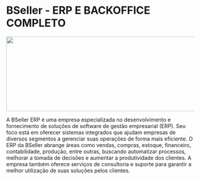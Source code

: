 # BSeller - ERP E BACKOFFICE COMPLETO

<p align="center">
  <img width="900" height="200" src="https://backweb.bseller.com.br/images/logo.77846931.png">
</p>

A BSeller ERP é uma empresa especializada no desenvolvimento e fornecimento de soluções de software de gestão empresarial (ERP). Seu foco está em oferecer sistemas integrados que ajudam empresas de diversos segmentos a gerenciar suas operações de forma mais eficiente. O ERP da BSeller abrange áreas como vendas, compras, estoque, financeiro, contabilidade, produção, entre outras, buscando automatizar processos, melhorar a tomada de decisões e aumentar a produtividade dos clientes. A empresa também oferece serviços de consultoria e suporte para garantir a melhor utilização de suas soluções pelos clientes.

